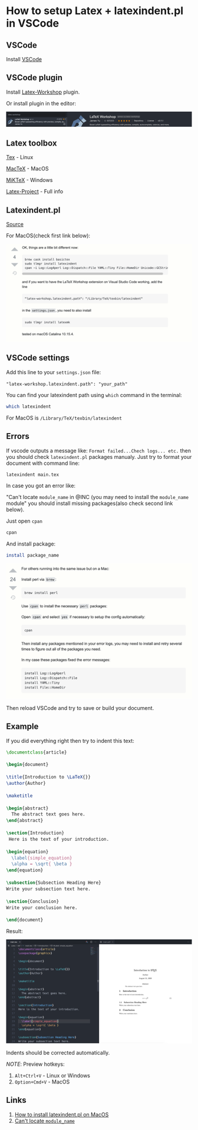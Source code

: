 # How to setup Latex + latexindent.pl in VSCode

## VSCode

Install [VSCode](https://code.visualstudio.com/)

## VSCode plugin

Install [Latex-Workshop](https://marketplace.visualstudio.com/items?itemName=James-Yu.latex-workshop) plugin.

Or install plugin in the editor:

![](./img/latex-workshop-ext.png)

## Latex toolbox

[Tex](https://www.tug.org/texlive/) - Linux

[MacTeX](https://www.tug.org/mactex/) - MacOS

[MiKTeX](http://miktex.org/) - Windows

[Latex-Project](https://www.latex-project.org/get/) - Full info

## Latexindent.pl

[Source](https://www.ctan.org/pkg/latexindent)

For MacOS(check first link below): 

![](./img/macos-latexindent.png)

## VSCode settings
Add this line to your `settings.json` file:

`"latex-workshop.latexindent.path": "your_path"`

You can find your latexindent path using `which` command in the terminal:
```sh
which latexindent
```

For MacOS is `/Library/TeX/texbin/latexindent`

## Errors

If vscode outputs a message like: `Format failed...Chech logs... etc.` then you should check `latexindent.pl` packages manualy.
Just try to format your document with command line:

```sh
latexindent main.tex
```

In case you got an error like: 

"Can't locate `module_name` in @INC (you may need to install the `module_name` module" you should install missing packages(also check second link below).

Just open `cpan`

```sh
cpan
```

And install package:

```sh
install package_name
```

![](./img/cpan-install.png)

Then reload VSCode and try to save or build your document.

## Example

If you did everything right then try to indent this text:

```tex
\documentclass{article}

\begin{document}

\title{Introduction to \LaTeX{}}
\author{Author}

\maketitle

\begin{abstract}
  The abstract text goes here.
\end{abstract}

\section{Introduction}
 Here is the text of your introduction.

\begin{equation}
  \label{simple_equation}
  \alpha = \sqrt{ \beta }
\end{equation}

\subsection{Subsection Heading Here}
Write your subsection text here.

\section{Conclusion}
Write your conclusion here.

\end{document}
```

Result:

![](./img/test-text.png)

Indents should be corrected automatically.

_NOTE_: Preview hotkeys:

1) `Alt+Ctrl+V` - Linux or Windows
2) `Option+Cmd+V` - MacOS

## Links

1) [How to install latexindent.pl on MacOS](https://tex.stackexchange.com/questions/390433/how-can-i-install-latexindent-on-macos)
2) [Can't locate `module_name`](https://tex.stackexchange.com/questions/445521/latexindent-cant-locate-log-log4perl-pm-in-inc-you-may-need-to-install-the-l)


